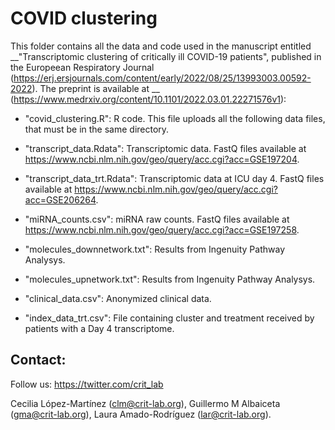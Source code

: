 # COVID clustering
This folder contains all the data and code used in the manuscript entitled __"Transcriptomic clustering of critically ill COVID-19 patients", published in the Europeean Respiratory Journal (https://erj.ersjournals.com/content/early/2022/08/25/13993003.00592-2022). The preprint is available at __ (https://www.medrxiv.org/content/10.1101/2022.03.01.22271576v1):

- "covid_clustering.R": R code. This file uploads all the following data files, that must be in the same directory.

- "transcript_data.Rdata": Transcriptomic data. FastQ files available at https://www.ncbi.nlm.nih.gov/geo/query/acc.cgi?acc=GSE197204.

- "transcript_data_trt.Rdata": Transcriptomic data at ICU day 4. FastQ files available at https://www.ncbi.nlm.nih.gov/geo/query/acc.cgi?acc=GSE206264.

- "miRNA_counts.csv": miRNA raw counts. FastQ files available at https://www.ncbi.nlm.nih.gov/geo/query/acc.cgi?acc=GSE197258.

- "molecules_downnetwork.txt": Results from Ingenuity Pathway Analysys.

- "molecules_upnetwork.txt": Results from Ingenuity Pathway Analysys.

- "clinical_data.csv": Anonymized clinical data.

- "index_data_trt.csv": File containing cluster and treatment received by patients with a Day 4 transcriptome.

## Contact: 

Follow us: https://twitter.com/crit_lab

Cecilia López-Martínez (clm@crit-lab.org), Guillermo M Albaiceta (gma@crit-lab.org), Laura Amado-Rodríguez (lar@crit-lab.org).

